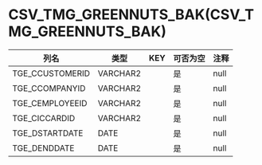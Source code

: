 # CSV_TMG_GREENNUTS_BAK(CSV_TMG_GREENNUTS_BAK)
| 列名   | 类型   | KEY  | 可否为空 | 注释   |
| ---- | ---- | ---- | ---- | ---- |
|TGE_CCUSTOMERID|VARCHAR2||是|null|
|TGE_CCOMPANYID|VARCHAR2||是|null|
|TGE_CEMPLOYEEID|VARCHAR2||是|null|
|TGE_CICCARDID|VARCHAR2||是|null|
|TGE_DSTARTDATE|DATE||是|null|
|TGE_DENDDATE|DATE||是|null|
